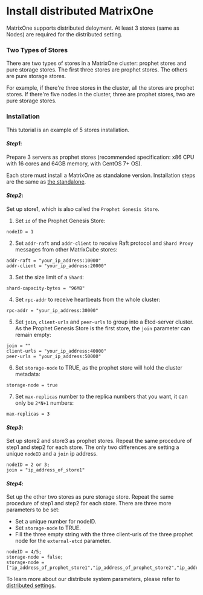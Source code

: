 # **Install distributed MatrixOne**

MatrixOne supports distributed deloyment. At least 3 stores (same as Nodes) are required for the distributed setting. 

### Two Types of Stores
There are two types of stores in a MatrixOne cluster: prophet stores and pure storage stores. The first three stores are prophet stores. The others are pure storage stores. 

For example, if there're three stores in the cluster, all the stores are prophet stores.
If there're five nodes in the cluster, three are prophet stores, two are pure storage stores.


### Installation

This tutorial is an example of 5 stores installation. 

#### *Step1*: 

Prepare 3 servers as prophet stores (recommended specification: x86 CPU with 16 cores and 64GB memory, with CentOS 7+ OS).

Each store must install a MatrixOne as standalone version. Installation steps are the same as [the standalone](install-standalone-matrixone.md). 

#### *Step2*:

Set up store1, which is also called the `Prophet Genesis Store`. 

1. Set `id` of the Prophet Genesis Store: 
```
nodeID = 1
```
2. Set  `addr-raft` and `addr-client` to receive Raft protocol and `Shard Proxy` messages from other MatrixCube stores: 
```
addr-raft = "your_ip_address:10000"
addr-client = "your_ip_address:20000"
```

3. Set the size limit of a `Shard`:
```
shard-capacity-bytes = "96MB"
```

4. Set `rpc-addr` to receive heartbeats from the whole cluster:
```
rpc-addr = "your_ip_address:30000"
```

5. Set `join`, `client-urls` and `peer-urls` to group into a Etcd-server cluster. As the Prophet Genesis Store is the first store, the `join` parameter can remain empty:

```
join = ""
client-urls = "your_ip_address:40000"
peer-urls = "your_ip_address:50000"
```
6. Set `storage-node` to TRUE, as the prophet store will hold the cluster metadata:
```
storage-node = true
```
7. Set `max-replicas` number to the replica numbers that you want, it can only be `2*N+1` numbers:
```
max-replicas = 3
```

#### *Step3*: 

Set up store2 and store3 as prophet stores. Repeat the same procedure of step1 and step2 for each store. The only two differences are setting a unique `nodeID` and a `join` ip address. 
``` 
nodeID = 2 or 3; 
join = "ip_address_of_store1"
```

#### *Step4*:

Set up the other two stores as pure storage store. Repeat the same procedure of step1 and step2 for each store. There are three more parameters to be set:
* Set a unique number for nodeID. 
* Set `storage-node` to TRUE.
* Fill the three empty string with the three client-urls of the three prophet node for the `external-etcd` parameter.
```
nodeID = 4/5;
storage-node = false;
storage-node = ["ip_address_of_prophet_store1","ip_address_of_prophet_store2","ip_address_of_prophet_store3"]
```

To learn more about our distribute system parameters, please refer to [distributed settings](../Reference/System-Parameters/distributed-settings.md). 